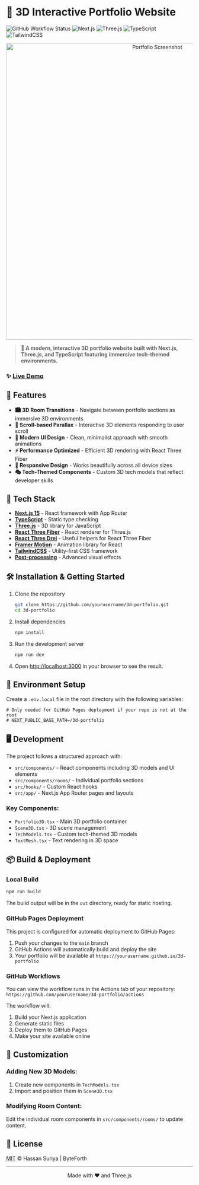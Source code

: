 # 🌌 3D Interactive Portfolio Website

![GitHub Workflow Status](https://img.shields.io/github/actions/workflow/status/yourusername/3d-portfolio/deploy.yml?branch=main&style=for-the-badge&logo=github)
![Next.js](https://img.shields.io/badge/Next.js-15-000000?style=for-the-badge&logo=next.js)
![Three.js](https://img.shields.io/badge/Three.js-r152-black?style=for-the-badge&logo=three.js)
![TypeScript](https://img.shields.io/badge/TypeScript-5.0-blue?style=for-the-badge&logo=typescript)
![TailwindCSS](https://img.shields.io/badge/Tailwind-3.0-38B2AC?style=for-the-badge&logo=tailwind-css)

<p align="center">
   <img src="github.com/hassan-suriya/3d-portfolio-website/blob/master/public/portolio-screenshot.png?raw=true" alt="Portfolio Screenshot" width="800"/>
</p>

> **🎨 A modern, interactive 3D portfolio website built with Next.js, Three.js, and TypeScript featuring immersive tech-themed environments.**

### ✨ [Live Demo](https://hassan-suriya.github.io/3d-portfolio-website)

## 💫 Features

- **🏙️ 3D Room Transitions** - Navigate between portfolio sections as immersive 3D environments
- **📜 Scroll-based Parallax** - Interactive 3D elements responding to user scroll
- **💎 Modern UI Design** - Clean, minimalist approach with smooth animations
- **⚡ Performance Optimized** - Efficient 3D rendering with React Three Fiber
- **📱 Responsive Design** - Works beautifully across all device sizes
- **🎭 Tech-Themed Components** - Custom 3D tech models that reflect developer skills

## 🚀 Tech Stack

- **[Next.js 15](https://nextjs.org/)** - React framework with App Router
- **[TypeScript](https://www.typescriptlang.org/)** - Static type checking
- **[Three.js](https://threejs.org/)** - 3D library for JavaScript
- **[React Three Fiber](https://github.com/pmndrs/react-three-fiber)** - React renderer for Three.js
- **[React Three Drei](https://github.com/pmndrs/drei)** - Useful helpers for React Three Fiber
- **[Framer Motion](https://www.framer.com/motion/)** - Animation library for React
- **[TailwindCSS](https://tailwindcss.com/)** - Utility-first CSS framework
- **[Post-processing](https://github.com/pmndrs/react-postprocessing)** - Advanced visual effects

## 🛠️ Installation & Getting Started

1. Clone the repository
   ```bash
   git clone https://github.com/yourusername/3d-portfolio.git
   cd 3d-portfolio
   ```

2. Install dependencies
   ```bash
   npm install
   ```

3. Run the development server
   ```bash
   npm run dev
   ```

4. Open [http://localhost:3000](http://localhost:3000) in your browser to see the result.

## 🔧 Environment Setup

Create a `.env.local` file in the root directory with the following variables:

```env
# Only needed for GitHub Pages deployment if your repo is not at the root
# NEXT_PUBLIC_BASE_PATH=/3d-portfolio
```

## 🖥️ Development

The project follows a structured approach with:

- `src/components/` - React components including 3D models and UI elements
- `src/components/rooms/` - Individual portfolio sections
- `src/hooks/` - Custom React hooks
- `src/app/` - Next.js App Router pages and layouts

### Key Components:

- `Portfolio3D.tsx` - Main 3D portfolio container
- `Scene3D.tsx` - 3D scene management
- `TechModels.tsx` - Custom tech-themed 3D models
- `TextMesh.tsx` - Text rendering in 3D space

## 📦 Build & Deployment

### Local Build

```bash
npm run build
```

The build output will be in the `out` directory, ready for static hosting.

### GitHub Pages Deployment

This project is configured for automatic deployment to GitHub Pages:

1. Push your changes to the `main` branch
2. GitHub Actions will automatically build and deploy the site
3. Your portfolio will be available at `https://yourusername.github.io/3d-portfolio`

### GitHub Workflows

You can view the workflow runs in the Actions tab of your repository:
`https://github.com/yourusername/3d-portfolio/actions`

The workflow will:
1. Build your Next.js application
2. Generate static files
3. Deploy them to GitHub Pages
4. Make your site available online

## 🎨 Customization

### Adding New 3D Models:

1. Create new components in `TechModels.tsx`
2. Import and position them in `Scene3D.tsx`

### Modifying Room Content:

Edit the individual room components in `src/components/rooms/` to update content.

## 📝 License

[MIT](LICENSE) © Hassan Suriya | ByteForth

---

<p align="center">
   Made with ❤️ and Three.js
</p>
